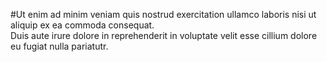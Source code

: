 #Ut enim ad minim veniam
quis nostrud exercitation ullamco laboris nisi ut aliquip ex ea commoda consequat.  
Duis aute irure dolore in reprehenderit in voluptate velit esse cillium dolore eu fugiat nulla pariatutr.